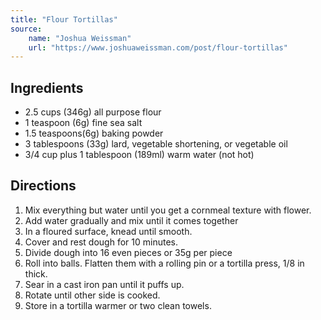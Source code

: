 ```yaml
---
title: "Flour Tortillas"
source:
    name: "Joshua Weissman"
    url: "https://www.joshuaweissman.com/post/flour-tortillas"
---
```


## Ingredients

-   2.5 cups (346g) all purpose flour
-   1 teaspoon (6g) fine sea salt
-   1.5 teaspoons(6g) baking powder
-   3 tablespoons (33g) lard, vegetable shortening, or vegetable oil
-   3/4 cup plus 1 tablespoon (189ml) warm water (not hot)

## Directions

1. Mix everything but water until you get a cornmeal texture with flower.
1. Add water gradually and mix until it comes together
1. In a floured surface, knead until smooth.
1. Cover and rest dough for 10 minutes.
1. Divide dough into 16 even pieces or 35g per piece
1. Roll into balls. Flatten them with a rolling pin or a tortilla press, 1/8 in thick.
1. Sear in a cast iron pan until it puffs up.
1. Rotate until other side is cooked.
1. Store in a tortilla warmer or two clean towels.
